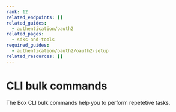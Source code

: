 ```yaml
---
rank: 12
related_endpoints: []
related_guides:
  - authentication/oauth2
related_pages:
  - sdks-and-tools
required_guides:
  - authentication/oauth2/oauth2-setup
related_resources: []
---
```


# CLI bulk commands

The Box CLI bulk commands help you to perform repetetive tasks.
